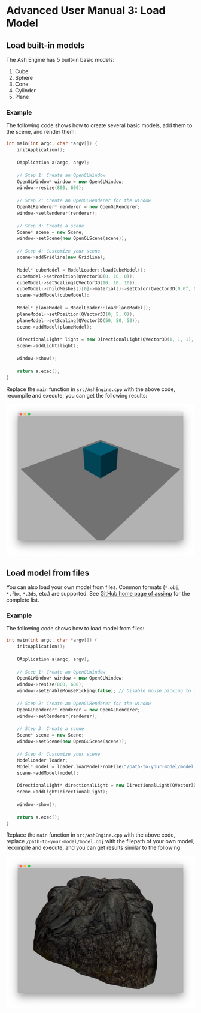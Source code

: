 # Advanced User Manual 3: Load Model

## Load built-in models

The Ash Engine has 5 built-in basic models:

1. Cube
2. Sphere
3. Cone
4. Cylinder
5. Plane

### Example

The following code shows how to create several basic models, add them to the scene, and render them:

```cpp
int main(int argc, char *argv[]) {
    initApplication();

    QApplication a(argc, argv);

    // Step 1: Create an OpenGLWindow
    OpenGLWindow* window = new OpenGLWindow;
    window->resize(800, 600);

    // Step 2: Create an OpenGLRenderer for the window
    OpenGLRenderer* renderer = new OpenGLRenderer;
    window->setRenderer(renderer);

    // Step 3: Create a scene
    Scene* scene = new Scene;
    window->setScene(new OpenGLScene(scene));

    // Step 4: Customize your scene
    scene->addGridline(new Gridline);

    Model* cubeModel = ModelLoader::loadCubeModel();
    cubeModel->setPosition(QVector3D(0, 10, 0));
    cubeModel->setScaling(QVector3D(10, 10, 10));
    cubeModel->childMeshes()[0]->material()->setColor(QVector3D(0.0f, 0.8f, 1.0f));
    scene->addModel(cubeModel);

    Model* planeModel = ModelLoader::loadPlaneModel();
    planeModel->setPosition(QVector3D(0, 5, 0));
    planeModel->setScaling(QVector3D(50, 50, 50));
    scene->addModel(planeModel);

    DirectionalLight* light = new DirectionalLight(QVector3D(1, 1, 1), QVector3D(-2, -4, -3));
    scene->addLight(light);

    window->show();

    return a.exec();
}
```

Replace the `main` function in `src/AshEngine.cpp` with the above code, recompile and execute, you can get the following results:

![](images/advanced-user-manual3-1.jpg)

## Load model from files

You can also load your own model from files. Common formats (`*.obj`, `*.fbx`, `*.3ds`, etc.) are supported. See [GitHub home page of assimp](https://github.com/assimp/assimp) for the complete list.

### Example

The following code shows how to load model from files:

```cpp
int main(int argc, char *argv[]) {
    initApplication();

    QApplication a(argc, argv);

    // Step 1: Create an OpenGLWindow
    OpenGLWindow* window = new OpenGLWindow;
    window->resize(800, 600);
    window->setEnableMousePicking(false); // Disable mouse picking to improve performance

    // Step 2: Create an OpenGLRenderer for the window
    OpenGLRenderer* renderer = new OpenGLRenderer;
    window->setRenderer(renderer);

    // Step 3: Create a scene
    Scene* scene = new Scene;
    window->setScene(new OpenGLScene(scene));

    // Step 4: Customize your scene
    ModelLoader loader;
    Model* model = loader.loadModelFromFile("/path-to-your-model/model.obj");
    scene->addModel(model);

    DirectionalLight* directionalLight = new DirectionalLight(QVector3D(1, 1, 1), QVector3D(-2, -4, -3));
    scene->addLight(directionalLight);

    window->show();

    return a.exec();
}
```

Replace the `main` function in `src/AshEngine.cpp` with the above code, replace `/path-to-your-model/model.obj` with the filepath of your own model, recompile and execute, and you can get results similar to the following:

![](images/advanced-user-manual3-2.jpg)